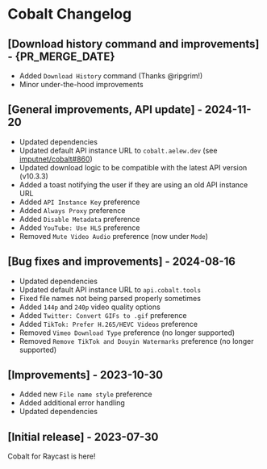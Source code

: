 # Cobalt Changelog

## [Download history command and improvements] - {PR_MERGE_DATE}

- Added `Download History` command (Thanks @ripgrim!)
- Minor under-the-hood improvements

## [General improvements, API update] - 2024-11-20

- Updated dependencies
- Updated default API instance URL to `cobalt.aelew.dev` (see [imputnet/cobalt#860](https://github.com/imputnet/cobalt/discussions/860))
- Updated download logic to be compatible with the latest API version (v10.3.3)
- Added a toast notifying the user if they are using an old API instance URL
- Added `API Instance Key` preference
- Added `Always Proxy` preference
- Added `Disable Metadata` preference
- Added `YouTube: Use HLS` preference
- Removed `Mute Video Audio` preference (now under `Mode`)

## [Bug fixes and improvements] - 2024-08-16

- Updated dependencies
- Updated default API instance URL to `api.cobalt.tools`
- Fixed file names not being parsed properly sometimes
- Added `144p` and `240p` video quality options
- Added `Twitter: Convert GIFs to .gif` preference
- Added `TikTok: Prefer H.265/HEVC Videos` preference
- Removed `Vimeo Download Type` preference (no longer supported)
- Removed `Remove TikTok and Douyin Watermarks` preference (no longer supported)

## [Improvements] - 2023-10-30

- Added new `File name style` preference
- Added additional error handling
- Updated dependencies

## [Initial release] - 2023-07-30

Cobalt for Raycast is here!
